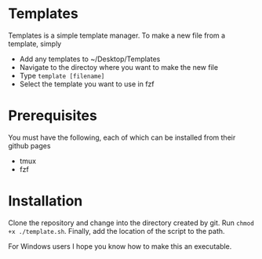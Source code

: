 # Templates
Templates is a simple template manager. To make a new file from a template, simply
- Add any templates to ~/Desktop/Templates
- Navigate to the directoy where you want to make the new file
- Type `template [filename]`
- Select the template you want to use in fzf

# Prerequisites #
You must have the following, each of which can be installed from their github pages
- tmux
- fzf

# Installation #
Clone the repository and change into the directory created by git. Run `chmod +x ./template.sh`.
Finally, add the location of the script to the path.

For Windows users I hope you know how to make this an executable.
